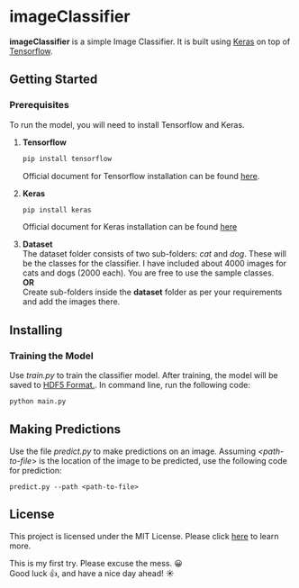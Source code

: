 # imageClassifier
**imageClassifier** is a simple Image Classifier. It is built using [Keras](https://keras.io/) on top of [Tensorflow](https://www.tensorflow.org).

## Getting Started
### Prerequisites
To run the model, you will need to install Tensorflow and Keras.
1. **Tensorflow**
    ```bash
    pip install tensorflow
    ```
    Official document for Tensorflow installation can be found [here](https://www.tensorflow.org/install).
    
2. **Keras**
    ```bash
    pip install keras
    ```
    Official document for Keras installation can be found [here](https://keras.io/#installation)

3. **Dataset** <br />
    The dataset folder consists of two sub-folders: *cat* and *dog*. These will be the classes for the classifier. I have included about 4000 images for cats and dogs (2000 each).
    You are free to use the sample classes. <br />
    **OR** <br />
    Create sub-folders inside the **dataset** folder as per your requirements and add the images there.

## Installing
### Training the Model
Use *train.py* to train the classifier model. After training, the model will be saved to [HDF5 Format.](http://www.h5py.org/). In command line, run the following code:
```bash
python main.py
```
## Making Predictions
Use the file *predict.py* to make predictions on an image. Assuming *<path-to-file*> is the location of the image to be predicted, use the following code for prediction:
```angular2
predict.py --path <path-to-file>
```


## License
This project is licensed under the MIT License. Please click [here](https://opensource.org/licenses/MIT) to learn more.

This is my first try. Please excuse the mess.  :grinning: <br />
Good luck :thumbsup:, and have a nice day ahead!    :sunny: